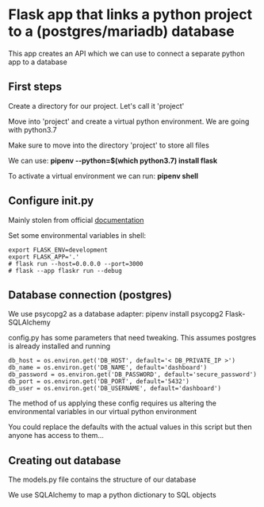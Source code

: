 # Flask app that links a python project to a (postgres/mariadb) database

This app creates an API which we can use to connect a separate python app to a database

## First steps
Create a directory for our project. Let's call it 'project'

Move into 'project' and create a virtual python environment. We are going with python3.7

Make sure to move into the directory 'project' to store all files

We can use: **pipenv --python=$(which python3.7) install flask**

To activate a virtual environment we can run: **pipenv shell**

## Configure __init__.py
Mainly stolen from official [documentation](https://flask.palletsprojects.com/en/3.0.x/tutorial/factory/)

Set some environmental variables in shell: 

```
export FLASK_ENV=development
export FLASK_APP='.'
# flask run --host=0.0.0.0 --port=3000
# flask --app flaskr run --debug
```

## Database connection (postgres)

We use psycopg2 as a database adapter: pipenv install psycopg2 Flask-SQLAlchemy

config.py has some parameters that need tweaking. This assumes postgres is already installed and running

```
db_host = os.environ.get('DB_HOST', default='< DB_PRIVATE_IP >')
db_name = os.environ.get('DB_NAME', default='dashboard')
db_password = os.environ.get('DB_PASSWORD', default='secure_password')
db_port = os.environ.get('DB_PORT', default='5432')
db_user = os.environ.get('DB_USERNAME', default='dashboard')
```

The method of us applying these config requires us altering the environmental variables in our virtual python environment

You could replace the defaults with the actual values in this script but then anyone has access to them...

## Creating out database

The models.py file contains the structure of our database

We use SQLAlchemy to map a python dictionary to SQL objects


